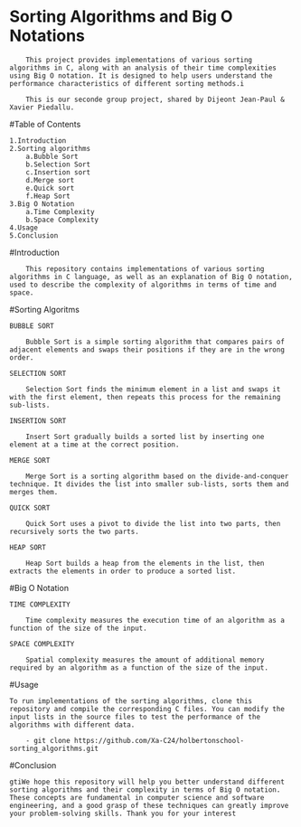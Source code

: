 # Sorting Algorithms and Big O Notations

		This project provides implementations of various sorting algorithms in C, along with an analysis of their time complexities using Big O notation. It is designed to help users understand the performance characteristics of different sorting methods.i

		This is our seconde group project, shared by Dijeont Jean-Paul & Xavier Piedallu.

#Table of Contents

	1.Introduction
	2.Sorting algorithms
		a.Bubble Sort
		b.Selection Sort
		c.Insertion sort
		d.Merge sort
		e.Quick sort
		f.Heap Sort
	3.Big O Notation
		a.Time Complexity
		b.Space Complexity
	4.Usage
	5.Conclusion

#Introduction
		
		This repository contains implementations of various sorting algorithms in C language, as well as an explanation of Big O notation, used to describe the complexity of algorithms in terms of time and space.

#Sorting Algoritms
 
 	BUBBLE SORT
		
		Bubble Sort is a simple sorting algorithm that compares pairs of adjacent elements and swaps their positions if they are in the wrong order.

 	SELECTION SORT

		Selection Sort finds the minimum element in a list and swaps it with the first element, then repeats this process for the remaining sub-lists.

 	INSERTION SORT
	
		Insert Sort gradually builds a sorted list by inserting one element at a time at the correct position.

 	MERGE SORT
 
 		Merge Sort is a sorting algorithm based on the divide-and-conquer technique. It divides the list into smaller sub-lists, sorts them and merges them.

 	QUICK SORT
	
		Quick Sort uses a pivot to divide the list into two parts, then recursively sorts the two parts.

 	HEAP SORT

		Heap Sort builds a heap from the elements in the list, then extracts the elements in order to produce a sorted list.

#Big O Notation
 
 	TIME COMPLEXITY

		Time complexity measures the execution time of an algorithm as a function of the size of the input.

 	SPACE COMPLEXITY

		Spatial complexity measures the amount of additional memory required by an algorithm as a function of the size of the input.

#Usage

	To run implementations of the sorting algorithms, clone this repository and compile the corresponding C files. You can modify the input lists in the source files to test the performance of the algorithms with different data.

		- git clone https://github.com/Xa-C24/holbertonschool-sorting_algorithms.git

#Conclusion

	gtiWe hope this repository will help you better understand different sorting algorithms and their complexity in terms of Big O notation. These concepts are fundamental in computer science and software engineering, and a good grasp of these techniques can greatly improve your problem-solving skills. Thank you for your interest
